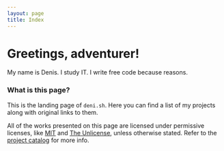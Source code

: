 ```yaml
---
layout: page
title: Index
---
```


# Greetings, adventurer!

My name is Denis. I study IT. I write free code because reasons.


### What is this page?

This is the landing page of `deni.sh`. Here you can find a list of my projects along with original links to them.


All of the works presented on this page are licensed under permissive licenses, like [MIT](https://choosealicense.com/licenses/mit/) and [The Unlicense](https://choosealicense.com/licenses/unlicense/), unless otherwise stated. Refer to the [project catalog](projects) for more info.
